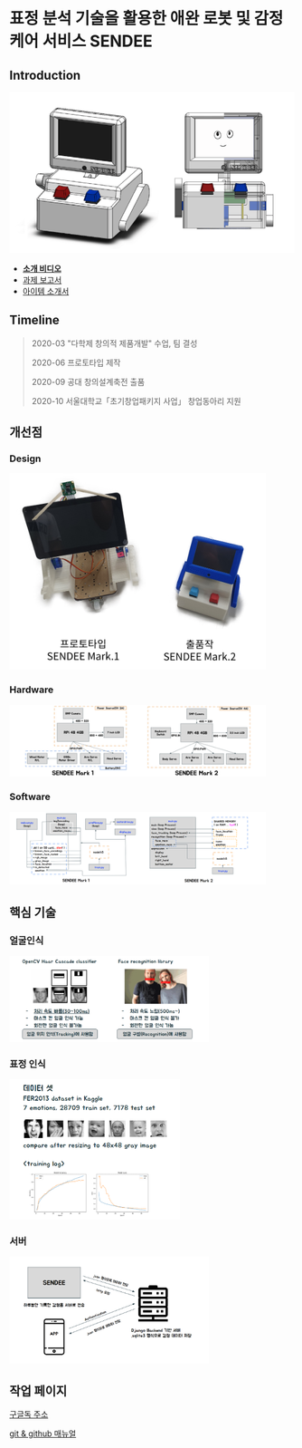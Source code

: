 # 표정 분석 기술을 활용한 애완 로봇 및 감정 케어 서비스 SENDEE 

## Introduction

![img](./README.assets/New_Project.gif)

- **[소개 비디오](https://eng.snu.ac.kr/online/creativity/video/%EC%9E%84%EC%83%81%EC%9B%90.mp4)**
- [과제 보고서](./doc/과제보고서.pdf)
- [아이템 소개서](./doc/아이템소개서.pdf)



## Timeline

> 2020-03  "다학제 창의적 제품개발" 수업, 팀 결성
>
> 2020-06  프로토타입 제작
>
> 2020-09  공대 창의설계축전 출품
>
> 2020-10  서울대학교「초기창업패키지 사업」 창업동아리 지원



## 개선점

### Design

<img src="README.assets/그림1.png" width="90%"/>

### Hardware

<img src="README.assets/SENDEE_-4.jpg" width="90%" />

### Software

<img src="README.assets/그림2.png" width="90%"/>



## 핵심 기술

### 얼굴인식

<img src="README.assets/image-20201209022022155.png" width="70%"/>

### 표정 인식

<img src="README.assets/image-20201209022054434.png" width="60%" />

### 서버

<img src="README.assets/Untitled.png" width="70%"/>

## 작업 페이지

[구글독 주소](https://docs.google.com/document/d/19fvwSDl4GbWLj949ucSgLTSlWTZyokW1LeIa0JlTVQw/edit#heading=h.jtw3h5v9sgtr)

[git & github 매뉴얼](./doc/github-manual.md)